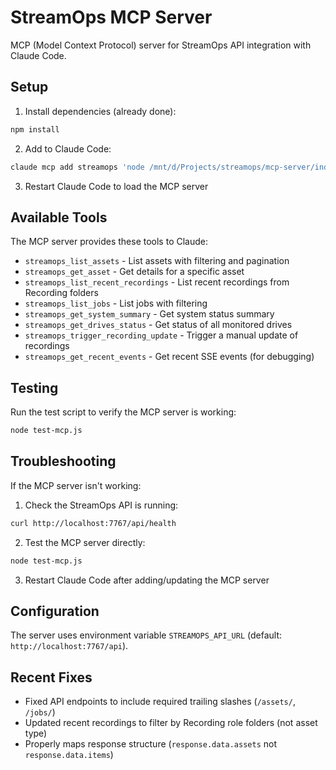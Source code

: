 # StreamOps MCP Server

MCP (Model Context Protocol) server for StreamOps API integration with Claude Code.

## Setup

1. Install dependencies (already done):
```bash
npm install
```

2. Add to Claude Code:
```bash
claude mcp add streamops 'node /mnt/d/Projects/streamops/mcp-server/index.js'
```

3. Restart Claude Code to load the MCP server

## Available Tools

The MCP server provides these tools to Claude:

- `streamops_list_assets` - List assets with filtering and pagination
- `streamops_get_asset` - Get details for a specific asset
- `streamops_list_recent_recordings` - List recent recordings from Recording folders
- `streamops_list_jobs` - List jobs with filtering
- `streamops_get_system_summary` - Get system status summary
- `streamops_get_drives_status` - Get status of all monitored drives
- `streamops_trigger_recording_update` - Trigger a manual update of recordings
- `streamops_get_recent_events` - Get recent SSE events (for debugging)

## Testing

Run the test script to verify the MCP server is working:
```bash
node test-mcp.js
```

## Troubleshooting

If the MCP server isn't working:

1. Check the StreamOps API is running:
```bash
curl http://localhost:7767/api/health
```

2. Test the MCP server directly:
```bash
node test-mcp.js
```

3. Restart Claude Code after adding/updating the MCP server

## Configuration

The server uses environment variable `STREAMOPS_API_URL` (default: `http://localhost:7767/api`).

## Recent Fixes

- Fixed API endpoints to include required trailing slashes (`/assets/`, `/jobs/`)
- Updated recent recordings to filter by Recording role folders (not asset type)
- Properly maps response structure (`response.data.assets` not `response.data.items`)
